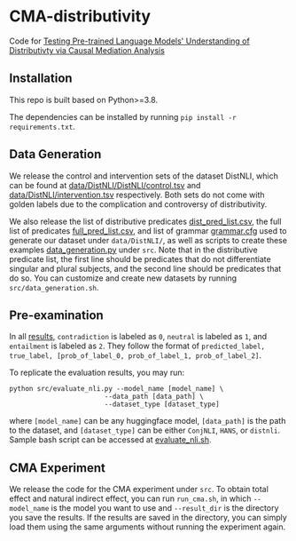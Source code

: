 # CMA-distributivity
Code for [Testing Pre-trained Language Models' Understanding of Distributivty via Causal Mediation Analysis]([arxiv](https://arxiv.org/abs/2209.04761))

## Installation
This repo is built based on Python>=3.8.

The dependencies can be installed by running `pip install -r requirements.txt`.

## Data Generation
We release the control and intervention sets of the dataset DistNLI, which can be found at [data/DistNLI/DistNLI/control.tsv](https://github.com/aponimma/CMA-distributivity/blob/main/data/DistNLI/control.tsv) and [data/DistNLI/intervention.tsv](https://github.com/aponimma/CMA-distributivity/blob/main/data/DistNLI/intervention.tsv) respectively. Both sets do not come with golden labels due to the complication and controversy of distributivity.

We also release the list of distributive predicates [dist_pred_list.csv](https://github.com/aponimma/CMA-distributivity/blob/main/data/DistNLI/dist_pred_list.csv), the full list of predicates [full_pred_list.csv](https://github.com/aponimma/CMA-distributivity/blob/main/data/DistNLI/full_pred_list.csv), and list of grammar [grammar.cfg](https://github.com/aponimma/CMA-distributivity/blob/main/data/DistNLI/grammar.cfg) used to generate our dataset under `data/DistNLI/`, as well as scripts to create these examples [data_generation.py](https://github.com/aponimma/CMA-distributivity/blob/main/src/data_generation.py) under `src`. Note that in the distributive predicate list, the first line should be predicates that do not differentiate singular and plural subjects, and the second line should be predicates that do so. You can customize and create new datasets by running `src/data_generation.sh`.

## Pre-examination
In all [results](https://github.com/aponimma/CMA-distributivity/blob/main/results/), `contradiction` is labeled as `0`, `neutral` is labeled as `1`, and `entailment` is labeled as `2`. They follow the format of `predicted_label, true_label, [prob_of_label_0, prob_of_label_1, prob_of_label_2]`. 

To replicate the evaluation results, you may run: 
```
python src/evaluate_nli.py --model_name [model_name] \
                        --data_path [data_path] \
                        --dataset_type [dataset_type]
```
where `[model_name]` can be any huggingface model, `[data_path]` is the path to the dataset, and `[dataset_type]` can be either `ConjNLI`, `HANS`, or `distnli`. Sample bash script can be accessed at [evaluate_nli.sh](https://github.com/aponimma/CMA-distributivity/blob/main/src/evaluate_nli.sh). 


## CMA Experiment
We release the code for the CMA experiment under `src`. To obtain total effect and natural indirect effect, you can run `run_cma.sh`, in which `--model_name` is the model you want to use and `--result_dir` is the directory you save the results. If the results are saved in the directory, you can simply load them using the same arguments without running the experiment again.
